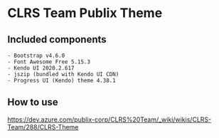 ﻿# CLRS Team Publix Theme

## Included components
	- Bootstrap v4.6.0
	- Font Awesome Free 5.15.3
	- Kendo UI 2020.2.617
	- jszip (bundled with Kendo UI CDN)
	- Progress UI (Kendo) theme 4.38.1 

## How to use
https://dev.azure.com/publix-corp/CLRS%20Team/_wiki/wikis/CLRS-Team/288/CLRS-Theme